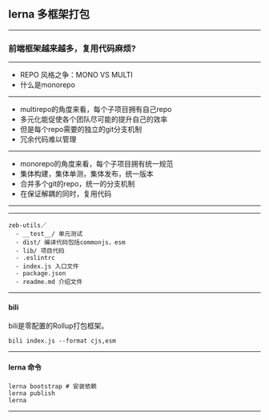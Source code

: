 
## lerna 多框架打包


----

### 前端框架越来越多，复用代码麻烦?

----


- REPO 风格之争：MONO VS MULTI
- 什么是monorepo


----


- multirepo的角度来看，每个子项目拥有自己repo
- 多元化能促使各个团队尽可能的提升自己的效率
- 但是每个repo需要的独立的git分支机制
- 冗余代码难以管理

----

- monorepo的角度来看，每个子项目拥有统一规范
- 集体构建，集体单测，集体发布，统一版本
- 合并多个git的repo，统一的分支机制
- 在保证解耦的同时，复用代码

----

<!-- .slide: data-background="white" data-background-image="https://brandonxiang.github.io/keynote/assets/lerna-multiwebpack.png" data-background-size="contain" -->

----

```
zeb-utils／
  - __test__/ 单元测试
  - dist/ 编译代码包括commonjs，esm
  - lib/ 项目代码
  - .eslintrc 
  - index.js 入口文件
  - package.json 
  - readme.md 介绍文件
```
----

#### bili

bili是零配置的Rollup打包框架。

```
bili index.js --format cjs,esm
```

----

#### lerna 命令


```
lerna bootstrap # 安装依赖
lerna publish
lerna 
```

----


